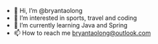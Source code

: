 - 👋 Hi, I’m @bryantaolong
- 👀 I’m interested in sports, travel and coding
- 🌱 I’m currently learning Java and Spring
- 📫 How to reach me bryantaolong@outlook.com

<!---
bryantaolong/bryantaolong is a ✨ special ✨ repository because its `README.md` (this file) appears on your GitHub profile.
You can click the Preview link to take a look at your changes.
--->
